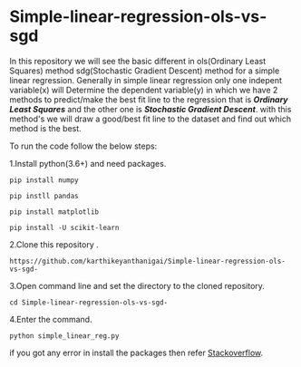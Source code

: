 # Simple-linear-regression-ols-vs-sgd
In this repository we will see the basic different in ols(Ordinary Least Squares) method sdg(Stochastic Gradient Descent) method for a simple linear regression.
Generally in simple linear regression only one indepent variable(x) will Determine the dependent variable(y) in which we have 2 methods to predict/make the best fit line to the regression that is ***Ordinary Least Squares*** and the other one is ***Stochastic Gradient Descent***.
with this method's we will draw a good/best fit line to the dataset and find out which method is the best.

To run the code follow the below steps:

1.Install python(3.6+) and need packages.
```
pip install numpy
```
```
pip instll pandas
```
```
pip install matplotlib
```
```
pip install -U scikit-learn
```

2.Clone this repository .
```
https://github.com/karthikeyanthanigai/Simple-linear-regression-ols-vs-sgd-
```
3.Open command line and set the directory to the cloned repository.
```
cd Simple-linear-regression-ols-vs-sgd-
```
4.Enter the command.
```
python simple_linear_reg.py
```

if you got any error in install the packages then refer [Stackoverflow](https://www.stackoverflow.com).



